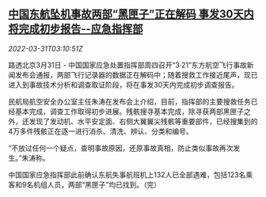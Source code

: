 <!--1648697464000-->
[中国东航坠机事故两部“黑匣子”正在解码 事发30天内将完成初步报告--应急指挥部](https://cn.reuters.com/article/china-air-crash-probe-updates-0331-thur-idCNKCS2LS09H)
------

<div><i>2022-03-31T03:10:51Z</i></div><p>路透北京3月31日 - 中国国家应急处置指挥部周四召开“3·21”东方航空飞行事故新闻发布会通报，两部飞行记录器的数据正在解码中；随着搜救工作接近尾声，现已进入到事故技术分析和调查取证阶段，将在事发30天内完成初步调查报告。</p><p>民航局航空安全办公室主任朱涛在发布会上介绍，目前，指挥部的主要搜救任务已经基本完成，调查工作取得初步进展。残骸搜寻基本完成，除寻获两部黑匣子之外，还发现了发动机、水平安定面、右侧大翼翼尖残骸等重要部件，已经搜集到的4万多件残骸正在逐一进行消杀、清洗、辨认、分类和编号。</p><p>“不放过任何一个疑点，查明事故原因，还原事故真相，防止类似事故再次发生。”朱涛称。</p><p>中国国家应急指挥部此前确认东航失事航班机上132人已全部遇难，包括123名乘客和9名机组人员，两部“黑匣子”均已找到。（完）</p>
